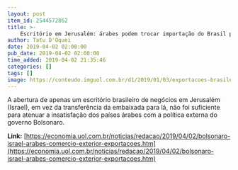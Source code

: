 ```yaml
---
layout: post
item_id: 2544572862
title: >-
    Escritório em Jerusalém: árabes podem trocar importação do Brasil por Índia
author: Tatu D'Oquei
date: 2019-04-02 02:00:00
pub_date: 2019-04-02 02:00:00
time_added: 2019-04-02 21:35:46
categories: []
tags: []
image: https://conteudo.imguol.com.br/d1/2019/01/03/exportacoes-brasileiras-de-carne-de-frango-1546546944938_750x421.png
---
```


A abertura de apenas um escritório brasileiro de negócios em Jerusalém (Israel), em vez da transferência da embaixada para lá, não foi suficiente para atenuar a insatisfação dos países árabes com a política externa do governo Bolsonaro.

**Link:** [https://economia.uol.com.br/noticias/redacao/2019/04/02/bolsonaro-israel-arabes-comercio-exterior-exportacoes.htm](https://economia.uol.com.br/noticias/redacao/2019/04/02/bolsonaro-israel-arabes-comercio-exterior-exportacoes.htm)

